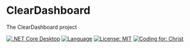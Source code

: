 # ClearDashboard
The ClearDashboard project

[![.NET Core Desktop](https://github.com/Clear-Bible/ClearDashboard/actions/workflows/dotnet-desktop.yml/badge.svg)](https://github.com/Clear-Bible/ClearDashboard/actions/workflows/dotnet-desktop.yml)
[![Language](https://img.shields.io/badge/language-C%23-blue.svg?style=flat-square)](https://github.com/HavenDV/H.Pipes/search?l=C%23&o=desc&s=&type=Code) 
[![License: MIT](https://img.shields.io/badge/License-MIT-yellow.svg)](https://opensource.org/licenses/MIT)
[![Coding for: Christ](https://img.shields.io/badge/Coding%20for-Christ-purple.svg)](https://img.shields.io/badge/Coding%20for-Christ-purple.svg)
